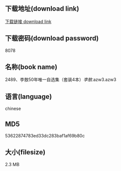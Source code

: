 ## 下载地址(download link)
[下载链接 download link](https://voluble-croquembouche-d321dc.netlify.app/?s=2489%E3%80%81%E6%9D%8E%E6%95%9650%E5%B9%B4%E5%94%AF%E4%B8%80%E8%87%AA%E9%80%89%E9%9B%86%EF%BC%88%E5%A5%97%E8%A3%854%E6%9C%AC%EF%BC%89_%E6%9D%8E%E6%95%96_.azw3)

## 下载密码(download password)
8078

## 名称(book name)
2489、李敖50年唯一自选集（套装4本）_李敖_.azw3.azw3

## 语言(language)
chinese

## MD5
53622874783ed33dc283baf1af69b80c

## 大小(filesize)
2.3 MB
